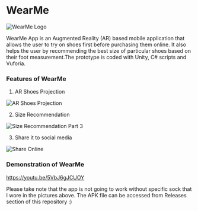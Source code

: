 # WearMe

![WearMe Logo](https://user-images.githubusercontent.com/32039212/128588800-791b570c-3921-4655-9d18-ef2d7f903efb.png)


WearMe App is an Augmented Reality (AR) based mobile application that allows the user to try on shoes first before purchasing them online. It also helps the user by recommending the best size of particular shoes based on their foot measurement.The prototype is coded with Unity, C# scripts and Vuforia.

### Features of WearMe

1. AR Shoes Projection

![AR Shoes Projection](https://user-images.githubusercontent.com/32039212/128588651-7c3b8c72-a0a7-424c-ad14-eb96d9da2188.jpg)

2. Size Recommendation

![Size Recommendation Part 3](https://user-images.githubusercontent.com/32039212/128588716-97ec0fd4-6671-4a13-91ed-bafdf11f4587.jpg)

3. Share it to social media

![Share Online](https://user-images.githubusercontent.com/32039212/128588728-ee9cfcd3-4b57-4197-a45c-a470f1a0f176.jpg)


### Demonstration of WearMe

https://youtu.be/5VbJ6gJCUOY

Please take note that the app is not going to work without specific sock that I wore in the pictures above. The APK file can be accessed from Releases section of this repository :)
